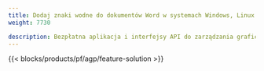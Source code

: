 ```yaml
---
title: Dodaj znaki wodne do dokumentów Word w systemach Windows, Linux i macOS 
weight: 7730

description: Bezpłatna aplikacja i interfejsy API do zarządzania graficznymi lub tekstowymi znakami wodnymi w plikach DOC, DOCX i ODT
---
```


{{< blocks/products/pf/agp/feature-solution >}} 

